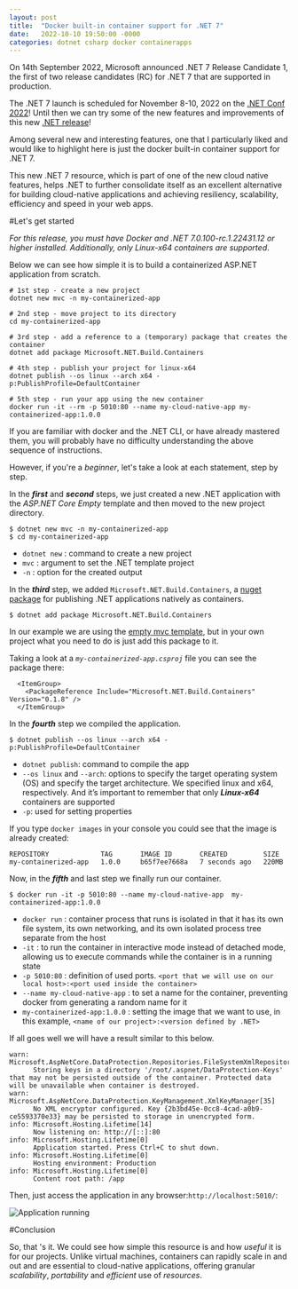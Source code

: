 ```yaml
---
layout: post
title:  "Docker built-in container support for .NET 7"
date:   2022-10-10 19:50:00 -0000
categories: dotnet csharp docker containerapps
---
```

On 14th September 2022, Microsoft announced .NET 7 Release Candidate 1, the first of two release candidates (RC) for .NET 7 that are supported in production.

The .NET 7 launch is scheduled for November 8-10, 2022 on the [.NET Conf 2022](https://www.dotnetconf.net/)! Until then we can try some of the new features and improvements of this new [.NET release](https://devblogs.microsoft.com/dotnet/announcing-dotnet-7-rc-1/#:~:text=Don't%20forget%20about%20.,NET%207%20release)!


Among several new and interesting features, one that I particularly liked and would like to highlight here is just the docker built-in container support for .NET 7.

This new .NET 7 resource, which is part of one of the new cloud native features, helps .NET to further consolidate itself as an excellent alternative for building cloud-native applications and achieving resiliency, scalability, efficiency and speed in your web apps.


#Let's get started

_For this release, you must have Docker and .NET 7.0.100-rc.1.22431.12 or higher installed. Additionally, only Linux-x64 containers are supported_.

Below we can see how simple it is to build a containerized ASP.NET application from scratch.

```
# 1st step - create a new project 
dotnet new mvc -n my-containerized-app

# 2nd step - move project to its directory
cd my-containerized-app

# 3rd step - add a reference to a (temporary) package that creates the container
dotnet add package Microsoft.NET.Build.Containers

# 4th step - publish your project for linux-x64
dotnet publish --os linux --arch x64 -p:PublishProfile=DefaultContainer

# 5th step - run your app using the new container
docker run -it --rm -p 5010:80 --name my-cloud-native-app my-containerized-app:1.0.0

```

If you are familiar with docker and the .NET CLI, or have already mastered them, you will probably have no difficulty understanding the above sequence of instructions. 

However, if you're a _beginner_, let's take a look at each statement, step by step.

In the ___first___ and ___second___ steps, we just created a new .NET application with the _ASP.NET Core Empty_ template and then moved to the new project directory.

```
$ dotnet new mvc -n my-containerized-app
$ cd my-containerized-app
```
- `dotnet new` : command to create a new project
- `mvc` : argument to set the .NET template project
- `-n` : option for the created output

In the ___third___ step, we added `Microsoft.NET.Build.Containers`, a [nuget package](https://www.nuget.org/packages/Microsoft.NET.Build.Containers) for publishing .NET applications natively as containers.

```
$ dotnet add package Microsoft.NET.Build.Containers
```

In our example we are using the [empty mvc template](https://learn.microsoft.com/en-us/aspnet/core/tutorials/first-mvc-app/start-mvc?view=aspnetcore-6.0&tabs=visual-studio-code), but in your own project what you need to do is just add this package to it.

Taking a look at a _`my-containerized-app.csproj`_ file you can see the package there:
```
  <ItemGroup>
    <PackageReference Include="Microsoft.NET.Build.Containers" Version="0.1.8" />
  </ItemGroup>
```


In the ___fourth___ step we compiled the application.
```
$ dotnet publish --os linux --arch x64 - p:PublishProfile=DefaultContainer
```

- `dotnet publish`: command to compile the app
- `--os linux` and `--arch`: options to specify the target operating system (OS) and specify the target architecture. We specified linux and x64, respectively. And it’s important to remember that only ___Linux-x64___ containers are supported
- `-p`: used for setting properties

If you type `docker images` in your console you could see that the image is already created:
```
REPOSITORY             TAG       IMAGE ID       CREATED         SIZE
my-containerized-app   1.0.0     b65f7ee7668a   7 seconds ago   220MB
```

Now, in the ___fifth___ and last step we finally run our container.
```
$ docker run -it -p 5010:80 --name my-cloud-native-app  my-containerized-app:1.0.0
```
- `docker run` : container process that runs is isolated in that it has its own file system, its own networking, and its own isolated process tree separate from the host
- `-it` : to run the container in interactive mode instead of detached mode, allowing us to execute commands while the container is in a running state
- `-p 5010:80` : definition of used ports. `<port that we will use on our local host>:<port used inside the container>` 
- `--name my-cloud-native-app` : to set a name for the container, preventing docker from generating a random name for it   
- `my-containerized-app:1.0.0` : setting the image that we want to use, in this example, `<name of our project>:<version defined by .NET>`

If all goes well we will have a result similar to this below.
```
warn: Microsoft.AspNetCore.DataProtection.Repositories.FileSystemXmlRepository[60]
      Storing keys in a directory '/root/.aspnet/DataProtection-Keys' that may not be persisted outside of the container. Protected data will be unavailable when container is destroyed.
warn: Microsoft.AspNetCore.DataProtection.KeyManagement.XmlKeyManager[35]
      No XML encryptor configured. Key {2b3bd45e-0cc8-4cad-a0b9-ce5593370e33} may be persisted to storage in unencrypted form.
info: Microsoft.Hosting.Lifetime[14]
      Now listening on: http://[::]:80
info: Microsoft.Hosting.Lifetime[0]
      Application started. Press Ctrl+C to shut down.
info: Microsoft.Hosting.Lifetime[0]
      Hosting environment: Production
info: Microsoft.Hosting.Lifetime[0]
      Content root path: /app
```

Then, just access the application in any browser:`http://localhost:5010/`:

![Application running](https://dev-to-uploads.s3.amazonaws.com/uploads/articles/k5r1x5nyfcfr32jq7zim.png)



#Conclusion

So, that 's it. We could see how simple this resource is and how _useful_ it is for our projects. Unlike virtual machines, containers can rapidly scale in and out and are essential to cloud-native applications, offering granular _scalability_, _portability_ and _efficient_ use of _resources_. 
